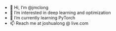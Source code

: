 - 👋 Hi, I’m @jmclong
- 👀 I’m interested in deep learning and optimization
- 🌱 I’m currently learning PyTorch
- 📫 Reach me at joshualong @ live.com

<!---
jmclong/jmclong is a ✨ special ✨ repository because its `README.md` (this file) appears on your GitHub profile.
You can click the Preview link to take a look at your changes.
--->
